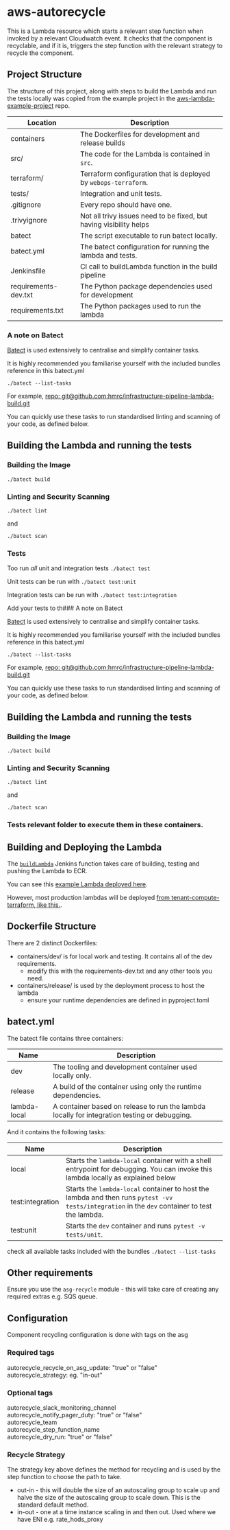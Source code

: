 
# aws-autorecycle

This is a Lambda resource which starts a relevant step function when invoked by a relevant Cloudwatch event. It checks that the component is recyclable, and if it is, triggers the step function with the relevant strategy to recycle the component. 


## Project Structure

The structure of this project, along with steps to build the Lambda and run the tests locally was copied from the example project in the [aws-lambda-example-project](https://github.com/hmrc/aws-lambda-example-project/tree/python/3.11) repo. 


| Location       | Description                                                                     |
|----------------|---------------------------------------------------------------------------------|
| containers     | The Dockerfiles for development and release builds                              |
| src/           | The code for the Lambda is contained in `src`.                                  |
| terraform/     | Terraform configuration that is deployed by `webops-terraform`.                 |
| tests/         | Integration and unit tests.                                                     |
| .gitignore     | Every repo should have one.                                                     |
| .trivyignore   | Not all trivy issues need to be fixed, but having visibility helps              |
| batect         | The script executable to run batect locally.                                    |
| batect.yml     | The batect configuration for running the lambda and tests.                      |
| Jenkinsfile    | CI call to buildLambda function in the build pipeline                           |
| requirements-dev.txt| The Python package dependencies used for development                       |
| requirements.txt| The Python packages used to run the lambda                                     |

### A note on Batect

[Batect](https://batect.dev/) is used extensively to centralise and simplify container tasks.

It is highly recommended you familiarise yourself with the included bundles reference in this batect.yml

`./batect --list-tasks`

For example, [repo: git@github.com:hmrc/infrastructure-pipeline-lambda-build.git](https://github.com/hmrc/infrastructure-pipeline-lambda-build/blob/main/batect-bundle.yml)

You can quickly use these tasks to run standardised linting and scanning of your code, as defined below.

## Building the Lambda and running the tests

### Building the Image

`./batect build`

### Linting and Security Scanning

`./batect lint`

and

`./batect scan`

### Tests

Too run *all* unit and integration tests `./batect test`

Unit tests can be run with `./batect test:unit`

Integration tests can be run with `./batect test:integration`

Add your tests to th### A note on Batect

[Batect](https://batect.dev/) is used extensively to centralise and simplify container tasks.

It is highly recommended you familiarise yourself with the included bundles reference in this batect.yml

`./batect --list-tasks`

For example, [repo: git@github.com:hmrc/infrastructure-pipeline-lambda-build.git](https://github.com/hmrc/infrastructure-pipeline-lambda-build/blob/main/batect-bundle.yml)

You can quickly use these tasks to run standardised linting and scanning of your code, as defined below.

## Building the Lambda and running the tests

### Building the Image

`./batect build`

### Linting and Security Scanning

`./batect lint`

and

`./batect scan`

### Tests relevant folder to execute them in these containers.

## Building and Deploying the Lambda

The [`buildLambda`](https://github.com/hmrc/infrastructure-pipeline-lambda-build/blob/main/vars/buildLambda.groovy)
Jenkins function takes care of building, testing and pushing the Lambda to ECR.

You can see this [example Lambda deployed here](https://github.com/hmrc/webops-terraform/blob/main/components/aws-lambda-example-project/main.tf).

However, most production lambdas will be deployed [from tenant-compute-terraform, like this.](https://github.com/hmrc/tenant-compute-terraform/tree/main/components/ecs-deployer-lambda).

## Dockerfile Structure

There are 2 distinct Dockerfiles:
- containers/dev/ is for local work and testing. It contains all of the dev requirements.
    - modify this with the requirements-dev.txt and any other tools you need.
- containers/release/ is used by the deployment process to host the lambda
    - ensure your runtime dependencies are defined in pyproject.toml

## batect.yml

The batect file contains three containers:

| Name         | Description                                                                         |
|--------------|-------------------------------------------------------------------------------------|
| dev          | The tooling and development container used locally only.                            |
| release      | A build of the container using only the runtime dependencies.                       |
| lambda-local | A container based on release to run the lambda locally for integration testing or debugging.|

And it contains the following tasks:

| Name             | Description                                                                                                  |
|------------------|--------------------------------------------------------------------------------------------------------------|
| local            | Starts the `lambda-local` container with a shell entrypoint for debugging. You can invoke this lambda locally as explained below |
| test:integration | Starts the `lambda-local` container to host the lambda and then runs `pytest -vv tests/integration` in the `dev` container to test the lambda.|
| test:unit        | Starts the `dev` container and runs `pytest -v tests/unit`.                                                  |

check all available tasks included with the bundles `./batect --list-tasks`
## Other requirements

Ensure you use the `asg-recycle` module - this will take care of creating any required extras e.g. SQS queue.

## Configuration

Component recycling configuration is done with tags on the asg

### Required tags
autorecycle_recycle_on_asg_update: "true" or "false"  
autorecycle_strategy: eg. "in-out"  

### Optional tags
autorecycle_slack_monitoring_channel  
autorecycle_notify_pager_duty: "true" or "false"  
autorecycle_team  
autorecycle_step_function_name  
autorecycle_dry_run: "true" or "false"  

### Recycle Strategy

The strategy key above defines the method for recycling and is used by the step function to choose the path to take.

* out-in - this will double the size of an autoscaling group to scale up and halve the size of the autoscaling group to scale down. This is the standard default method.
* in-out - one at a time instance scaling in and then out. Used where we have ENI e.g. rate_hods_proxy
